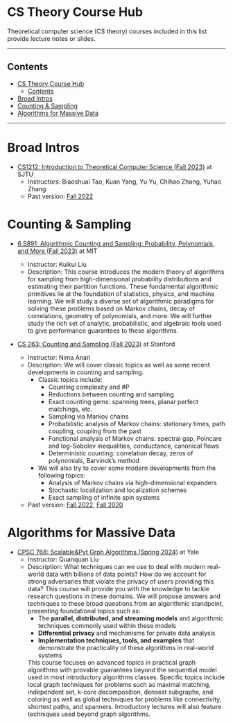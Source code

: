 <!-- ![banner](./TCS-banner.png) -->
# CS Theory Course Hub
Theoretical computer science (CS theory) courses included in this list provide lecture notes or slides.

---

## Contents
- [CS Theory Course Hub](#cs-theory-course-hub)
  - [Contents](#contents)
- [Broad Intros](#broad-intros)
- [Counting \& Sampling](#counting--sampling)
- [Algorithms for Massive Data](#algorithms-for-massive-data)
<!-- - [Theory of Computation](#theory_of_computation)
  - [Introductory](#theory_of_computation_introductory)
    - [Lecture Notes](#theory_of_computation_introductory_lecture_notes) | [Lecture Videos Playlists](#theory_of_computation_introductory_lecture_videos_playlists) | [MOOC](#theory_of_computation_introductory_mooc) | [Books](#theory_of_computation_introductory_books) | [Puzzles and Problem Sets](#theory_of_computation_introductory_puzzles_and_problem_sets)
  - [Computational Complexity](#theory_of_computation_computational_complexity)
    - [Introductory](#theory_of_computation_computational_complexity_introductory)
      - [Lecture Videos Playlists](#theory_of_computation_computational_complexity_introductory_lecture_videos_playlists) | [Lecture Notes](#theory_of_computation_computational_complexity_introductory_lecture_notes) | [Books](#theory_of_computation_computational_complexity_introductory_books)
    - [Communication Complexity](#theory_of_computation_computational_complexity_communication_complexity)
      - [Lecture Notes](#theory_of_computation_computational_complexity_communication_complexity_lecture_notes) | [Books](#theory_of_computation_computational_complexity_communication_complexity_books)
    - [Circuit Complexity](#theory_of_computation_computational_complexity_circuit_complexity)
      - [Books](#theory_of_computation_computational_complexity_circuit_complexity_books)
    - [Quantum Complexity](#theory_of_computation_computational_complexity_quantum_complexity)
      - [Lecture Videos Playlists](#theory_of_computation_computational_complexity_quantum_complexity_lecture_videos_playlists) | [Lecture Notes](#theory_of_computation_computational_complexity_quantum_complexity_lecture_notes)
    - [Proof Complexity](#theory_of_computation_computational_complexity_proof_complexity)
      - [Lecture Notes](#theory_of_computation_computational_complexity_proof_complexity_lecture_notes)
  - [Computability Theory](#theory_of_computation_computability_theory)
    - [Books](#theory_of_computation_computability_theory_books)
      - [Introductory](#theory_of_computation_computability_theory_books_introductory) | [Advanced](#theory_of_computation_computability_theory_books_advanced) | [Monograph](#theory_of_computation_computability_theory_books_monograph)
- [Logic](#logic)
  - [Computational Complexity](#logic_computational_complexity)
    - [Books](#logic_computational_complexity_books)
- [Algorithms](#algorithms)
  - [General](#algorithms_general)
    - [Lecture Notes](#algorithms_general_lecture_notes) | [Books](#algorithms_general_books)
  - [Lower Bounds](#algorithms_lower_bounds)
    - [Lecture Videos Playlists](#algorithms_lower_bounds_lecture_videos_playlists) | [Books](#algorithms_lower_bounds_books)
  - [Randomization & Probability](#algorithms_randomization__probability)
    - [Lecture Notes](#algorithms_randomization__probability_lecture_notes)
  - [Approximation](#algorithms_approximation)
    - [Lecture Notes](#algorithms_approximation_lecture_notes) | [Books](#algorithms_approximation_books)
  - [Parameterized](#algorithms_parameterized)
    - [Books](#algorithms_parameterized_books)
- [Information/Coding Theory](#informationcoding_theory)
  - [Lecture Notes](#informationcoding_theory_lecture_notes) | [Workshops](#informationcoding_theory_workshops) | [Conferences](#informationcoding_theory_conferences)
- [Cryptography](#cryptography)
  - [Books](#cryptography_books)
- [Machine Learning Theory](#machine_learning_theory)
  - [Lecture Notes](#machine_learning_theory_lecture_notes) | [Books](#machine_learning_theory_books) | [Workshops](#machine_learning_theory_workshops) | [Conferences](#machine_learning_theory_conferences) | [Research Groups](#machine_learning_theory_research_groups) | [Other](#machine_learning_theory_other)
- [Game Theory](#game_theory)
  - [Lecture Notes](#game_theory_lecture_notes) | [Books](#game_theory_books) | [Workshops](#game_theory_workshops)
- [Physics](#physics)
  - [Lecture Notes](#physics_lecture_notes) | [Books](#physics_books) | [Monographs](#physics_monographs)
- [Philosophy](#philosophy)
  - [Lecture Notes](#philosophy_lecture_notes) | [Books](#philosophy_books) | [Papers](#philosophy_papers)
- [Math/Logic Preliminaries](#mathlogic_preliminaries)
  - [General](#mathlogic_preliminaries_general)
    - [Lecture Videos Playlist](#mathlogic_preliminaries_general_lecture_videos_playlist) | [Books](#mathlogic_preliminaries_general_books) | [Lecture Notes](#mathlogic_preliminaries_general_lecture_notes)
  - [TCS Inspired](#mathlogic_preliminaries_tcs_inspired)
    - [Lecture Videos Playlists](#mathlogic_preliminaries_tcs_inspired_lecture_videos_playlists) | [Lecture Notes](#mathlogic_preliminaries_tcs_inspired_lecture_notes)
  - [Discrete Mathematics](#mathlogic_preliminaries_discrete_mathematics)
    - [Lecture Notes](#mathlogic_preliminaries_discrete_mathematics_lecture_notes) | [Books](#mathlogic_preliminaries_discrete_mathematics_books) | [MOOC](#mathlogic_preliminaries_discrete_mathematics_mooc)
  - [Transition To Pure Rigour Math](#mathlogic_preliminaries_transition_to_pure_rigour_math)
- [Surveys & Monographs](#surveys__monographs)
- [Live Content](#live_content)
  - [Conferences, Workshops, Events, and Talks](#live_content_conferences_workshops_events_and_talks)
    - [Aggregators](#live_content_conferences_workshops_events_and_talks_aggregators) | [Live](#live_content_conferences_workshops_events_and_talks_live) | [Archived](#live_content_conferences_workshops_events_and_talks_archived)
  - [Magazines, News, and Monographs](#live_content_magazines_news_and_monographs)
  - [Blogs Aggregators](#live_content_blogs_aggregators)
  - [Jobs](#live_content_jobs)
    - [Aggregator](#live_content_jobs_aggregator) | [Lists](#live_content_jobs_lists)
  - [Online Communities](#live_content_online_communities)
- [Other Resources](#other_resources)
  - [Blog Posts and Essays](#other_resources_blog_posts_and_essays) | [Special Magazines and Workshops](#other_resources_special_magazines_and_workshops) | [Popular Science Books](#other_resources_popular_science_books) | [Cheat Sheets](#other_resources_cheat_sheets) | [Network Groups](#other_resources_network_groups)
- [Related Awesome Lists](#related_awesome_lists) -->

---

# Broad Intros<a name=broad-intros></a>
- [CS1212: Introduction to Theoretical Computer Science (Fall 2023)](https://notes.sjtu.edu.cn/s/7aZT8HBsl) at SJTU
  -  Instructors: Biaoshuai Tao, Kuan Yang, Yu Yu, Chihao Zhang, Yuhao Zhang
  - Past version: [Fall 2022](http://chihaozhang.com/teaching/IntroTCS2022/index.html)

# Counting & Sampling<a name=counting-sampling></a>
- [6.S891: Algorithmic Counting and Sampling: Probability, Polynomials, and More (Fall 2023)](https://notes.sjtu.edu.cn/s/7aZT8HBsl) at MIT
  -  Instructor: Kuikui Liu
  - Description: This course introduces the modern theory of algorithms for sampling from high-dimensional probability distributions and estimating their partition functions. These fundamental algorithmic primitives lie at the foundation of statistics, physics, and machine learning. We will study a diverse set of algorithmic paradigms for solving these problems based on Markov chains, decay of correlations, geometry of polynomials, and more. We will further study the rich set of analytic, probabilistic, and algebraic tools used to give performance guarantees to these algorithms.

- [CS 263: Counting and Sampling (Fall 2023)](https://nimaanari.com/cs263-autumn2023/) at Stanford
  -  Instructor: Nima Anari
  - Description: We will cover classic topics as well as some recent developments in counting and sampling.
    - Classic topics include:
      - Counting complexity and #P
      - Reductions between counting and sampling
      - Exact counting gems: spanning trees, planar perfect matchings, etc.
      - Sampling via Markov chains
      - Probabilistic analysis of Markov chains: stationary times, path coupling, coupling from the past
      - Functional analysis of Markov chains: spectral gap, Poincare and log-Sobolev inequalities, conductance, canonical flows
      - Deterministic counting: correlation decay, zeros of polynomials, Barvinok’s method
    - We will also try to cover some modern developments from the following topics:
      - Analysis of Markov chains via high-dimensional expanders
      - Stochastic localization and localization schemes
      - Exact sampling of infinite spin systems
  - Past version: [Fall 2022](https://nimaanari.com/cs263-autumn2022/), [Fall 2020](https://nimaanari.com/cs263-autumn2020/)

# Algorithms for Massive Data<a name=alg-massive-data></a>
- [CPSC 768: Scalable&Pvt Grph Algorithms (Spring 2024)](https://notes.sjtu.edu.cn/s/7aZT8HBsl) at Yale
  <ul>
  <li>  Instructor: Quanquan Liu
  <li> Description: What techniques can we use to deal with modern real-world data with billions of data points? How do we account for strong adversaries that violate the privacy of users providing this data? This course will provide you with the knowledge to tackle research questions in these domains. We will propose answers and techniques to these broad questions from an algorithmic standpoint, presenting foundational topics such as:
    <ul>
    <li>The <b>parallel, distributed, and streaming models</b> and algorithmic techniques commonly used within these models</li>
    <li><b>Differential privacy</b> and mechanisms for private data analysis</li>
    <li><b>Implementation techniques, tools, and examples</b> that demonstrate the practicality of these algorithms in real-world systems</li>
  </ul>
    This course focuses on advanced topics in practical graph algorithms with provable guarantees beyond the sequential model used in most introductory algorithms classes. Specific topics include local graph techniques for problems such as maximal matching, independent set, k-core decomposition, densest subgraphs, and coloring as well as global techniques for problems like connectivity, shortest paths, and spanners. Introductory lectures will also feature techniques used beyond graph algorithms.
  <ul>